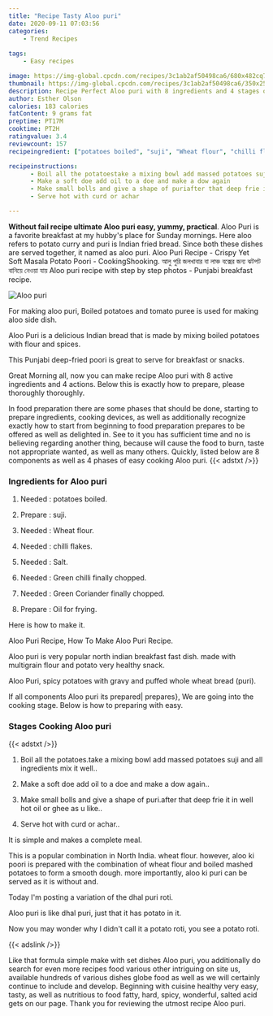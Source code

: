 ```yaml
---
title: "Recipe Tasty Aloo puri"
date: 2020-09-11 07:03:56
categories:
    - Trend Recipes
    
tags:
    - Easy recipes

image: https://img-global.cpcdn.com/recipes/3c1ab2af50498ca6/680x482cq70/aloo-puri-recipe-main-photo.jpg
thumbnail: https://img-global.cpcdn.com/recipes/3c1ab2af50498ca6/350x250cq70/aloo-puri-recipe-main-photo.jpg
description: Recipe Perfect Aloo puri with 8 ingredients and 4 stages of easy cooking.
author: Esther Olson
calories: 183 calories
fatContent: 9 grams fat
preptime: PT17M
cooktime: PT2H
ratingvalue: 3.4
reviewcount: 157
recipeingredient: ["potatoes boiled", "suji", "Wheat flour", "chilli flakes", "Salt", "Green chilli finally chopped", "Green Coriander finally chopped", "Oil for frying"]

recipeinstructions: 
      - Boil all the potatoestake a mixing bowl add massed potatoes suji and all ingredients mix it well 
      - Make a soft doe add oil to a doe and make a dow again 
      - Make small bolls and give a shape of puriafter that deep frie it in well hot oil or ghee as u like 
      - Serve hot with curd or achar

---
```




**Without fail recipe ultimate Aloo puri easy, yummy, practical**. Aloo Puri is a favorite breakfast at my hubby&#39;s place for Sunday mornings. Here aloo refers to potato curry and puri is Indian fried bread. Since both these dishes are served together, it named as aloo puri. Aloo Puri Recipe - Crispy Yet Soft Masala Potato Poori - CookingShooking. আলু পুরি জলখাবার বা লাঞ্চ বক্সের জন্য ঝটপট বানিয়ে নেওয়া যায় Aloo puri recipe with step by step photos - Punjabi breakfast recipe.


![Aloo puri](https://img-global.cpcdn.com/recipes/3c1ab2af50498ca6/680x482cq70/aloo-puri-recipe-main-photo.jpg "Aloo puri")



For making aloo puri, Boiled potatoes and tomato puree is used for making aloo side dish.

Aloo Puri is a delicious Indian bread that is made by mixing boiled potatoes with flour and spices.

This Punjabi deep-fried poori is great to serve for breakfast or snacks.


Great Morning all, now you can make recipe Aloo puri with 8 active ingredients and 4 actions. Below this is exactly how to prepare, please thoroughly thoroughly.

In food preparation there are some phases that should be done, starting to prepare ingredients, cooking devices, as well as additionally recognize exactly how to start from beginning to food preparation prepares to be offered as well as delighted in. See to it you has sufficient time and no is believing regarding another thing, because will cause the food to burn, taste not appropriate wanted, as well as many others. Quickly, listed below are 8 components as well as 4 phases of easy cooking Aloo puri.
{{< adstxt />}}

### Ingredients for Aloo puri


1. Needed  : potatoes boiled.

1. Prepare  : suji.

1. Needed  : Wheat flour.

1. Needed  : chilli flakes.

1. Needed  : Salt.

1. Needed  : Green chilli finally chopped.

1. Needed  : Green Coriander finally chopped.

1. Prepare  : Oil for frying.


Here is how to make it.

Aloo Puri Recipe, How To Make Aloo Puri Recipe.

Aloo puri is very popular north indian breakfast fast dish. made with multigrain flour and potato very healthy snack.

Aloo Puri, spicy potatoes with gravy and puffed whole wheat bread (puri).


If all components Aloo puri its prepared| prepares}, We are going into the cooking stage. Below is how to preparing with easy.

### Stages Cooking Aloo puri

{{< adstxt />}}


1. Boil all the potatoes.take a mixing bowl add massed potatoes suji and all ingredients mix it well..



1. Make a soft doe add oil to a doe and make a dow again..



1. Make small bolls and give a shape of puri.after that deep frie it in well hot oil or ghee as u like..



1. Serve hot with curd or achar..




It is simple and makes a complete meal.

This is a popular combination in North India. wheat flour. however, aloo ki poori is prepared with the combination of wheat flour and boiled mashed potatoes to form a smooth dough. more importantly, aloo ki puri can be served as it is without and.

Today I&#39;m posting a variation of the dhal puri roti.

Aloo puri is like dhal puri, just that it has potato in it.

Now you may wonder why I didn&#39;t call it a potato roti, you see a potato roti.


{{< adslink />}}

Like that formula simple make with set dishes Aloo puri, you additionally do search for even more recipes food various other intriguing on site us, available hundreds of various dishes globe food as well as we will certainly continue to include and develop. Beginning with cuisine healthy very easy, tasty, as well as nutritious to food fatty, hard, spicy, wonderful, salted acid gets on our page. Thank you for reviewing the utmost recipe Aloo puri.
